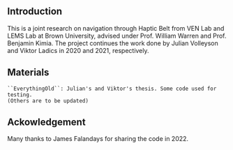 ## Introduction
This is a joint research on navigation through Haptic Belt from VEN Lab and LEMS Lab at Brown University, advised under Prof. William Warren and Prof. Benjamin Kimia. The project continues the work done by Julian Volleyson and Viktor Ladics in 2020 and 2021, respectively. 

## Materials
	``EverythingOld``: Julian's and Viktor's thesis. Some code used for testing.
	(Others are to be updated)

## Ackowledgement
Many thanks to James Falandays for sharing the code in 2022. 
